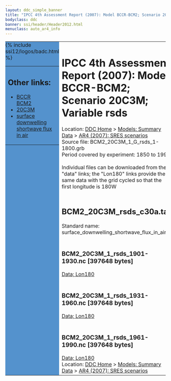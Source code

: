 ```yaml
---
layout: ddc_simple_banner
title: "IPCC 4th Assessment Report (2007): Model BCCR-BCM2; Scenario 20C3M; Variable rsds"
bodyclass: ddc
banner: ssi/header/Header2012.html
menuclass: auto_ar4_info
---
```



<table width="100%" border="0" cellspacing="0" cellpadding="0" style="border-collapse: collapse;">
<tr style="margin:0;padding:0;border:0;">
<td style="margin:0;padding:0;border:0;height:1pt;width:150pt;background:#5492CD;" valign="top" >

<div id="lh-col2" class="auto_ar4_info">
<table class="menumain" bgcolor="#5492CD" cellspacing="0" width="100%" border="0">
<tr><td>
<h2> Other links:</h2>
<ul>
<li><a href="/auto/ar4/model-BCCR-BCM2.html">BCCR<br/>BCM2</a></li>
<li><a href="/auto/ar4/scenario-20C3M.html">20C3M</a></li>
<li><a href="/auto/ar4/var-surface_downwelling_shortwave_flux_in_air.html">surface downwelling<br/> shortwave flux in air</a></li>
</ul>
</td></tr>
{% include ssi12/logos/badc.html %}
</table>
</div>
</td>
<td><h1>IPCC 4th Assessment Report (2007): Model BCCR-BCM2; Scenario 20C3M; Variable rsds</h1>

<!-- Breadcrumb1 -->
<div id="breadcrumb1" align="left">
Location: <a href="/index.html">DDC Home</a> > <a href="/sim/gcm_clim/">Models: Summary Data</a>
> <a href="/sim/gcm_clim/SRES_AR4/index.html">AR4 (2007): SRES scenarios</a>
</div>
<!-- End of Breadcrumb1 -->Source file: BCM2_20C3M_1_G_rsds_1-1800.grb
<br/>
Period covered by experiment: 1850 to 1999<br/>
<br/>Individual files can be downloaded from the "data" links; the "Lon180" links provide the same data
         with the grid cycled so that the first longitude is 180W<br/>
<br/><h2>BCM2_20C3M_rsds_c30a.tar</h2>
Standard name: surface_downwelling_shortwave_flux_in_air<br>
<br/><h3>BCM2_20C3M_1_rsds_1901-1930.nc [397648 bytes]</h3>
<a href="/cgi-bin/downl/ar4_nc/rsds/BCM2_20C3M_1_rsds_1901-1930.nc">Data; </a><a href="/cgi-bin/downl/ar4_nc/rsds/BCM2_20C3M_1_rsds_1901-1930.cyto180.nc"> Lon180</a><br/>
<br/><h3>BCM2_20C3M_1_rsds_1931-1960.nc [397648 bytes]</h3>
<a href="/cgi-bin/downl/ar4_nc/rsds/BCM2_20C3M_1_rsds_1931-1960.nc">Data; </a><a href="/cgi-bin/downl/ar4_nc/rsds/BCM2_20C3M_1_rsds_1931-1960.cyto180.nc"> Lon180</a><br/>
<br/><h3>BCM2_20C3M_1_rsds_1961-1990.nc [397648 bytes]</h3>
<a href="/cgi-bin/downl/ar4_nc/rsds/BCM2_20C3M_1_rsds_1961-1990.nc">Data; </a><a href="/cgi-bin/downl/ar4_nc/rsds/BCM2_20C3M_1_rsds_1961-1990.cyto180.nc"> Lon180</a><br/>
<!-- Breadcrumb2 -->
<div id="breadcrumb2" align="left">
Location: <a href="/index.html">DDC Home</a> > <a href="/sim/gcm_clim/">Models: Summary Data</a>
> <a href="/sim/gcm_clim/SRES_AR4/index.html">AR4 (2007): SRES scenarios</a>
</div>
<!-- End of Breadcrumb2 --></td></tr></table>
